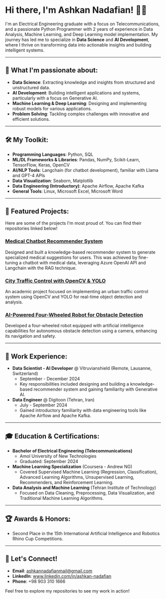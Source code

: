 # Hi there, I'm Ashkan Nadafian! 👋🤖

I'm an Electrical Engineering graduate with a focus on Telecommunications, and a passionate Python Programmer with 2 years of experience in Data Analysis, Machine Learning, and Deep Learning model implementation. My journey has led me to specialize in **Data Science** and **AI Development**, where I thrive on transforming data into actionable insights and building intelligent systems.

---

## 🚀 What I'm passionate about:

* **Data Science**: Extracting knowledge and insights from structured and unstructured data.
* **AI Development**: Building intelligent applications and systems, particularly with a focus on Generative AI.
* **Machine Learning & Deep Learning**: Designing and implementing robust models for various applications.
* **Problem Solving**: Tackling complex challenges with innovative and efficient solutions.

---

## 🛠️ My Toolkit:

* **Programming Languages**: Python, SQL
* **ML/DL Frameworks & Libraries**: Pandas, NumPy, Scikit-Learn, TensorFlow, Keras, OpenCV
* **AI/NLP Tools**: Langchain (for chatbot development), familiar with Llama and GPT-4 APIs
* **Data Visualization**: Seaborn, Matplotlib
* **Data Engineering (Introductory)**: Apache Airflow, Apache Kafka
* **General Tools**: Linux, Microsoft Excel, Microsoft Word

---

## 🌟 Featured Projects:

Here are some of the projects I'm most proud of. You can find their repositories linked below!

### [Medical Chatbot Recommender System](Your-Repo-Link-Here)
Designed and built a knowledge-based recommender system to generate specialized medical suggestions for users. This was achieved by fine-tuning a chatbot with medical data, leveraging Azure OpenAI API and Langchain with the RAG technique.

### [City Traffic Control with OpenCV & YOLO](Your-Repo-Link-Here)
An academic project focused on implementing an urban traffic control system using OpenCV and YOLO for real-time object detection and analysis.

### [AI-Powered Four-Wheeled Robot for Obstacle Detection](Your-Repo-Link-Here)
Developed a four-wheeled robot equipped with artificial intelligence capabilities for autonomous obstacle detection using a camera, enhancing its navigation and safety.

---

## 💼 Work Experience:

* **Data Scientist - AI Developer** @ Vitruvianshield (Remote, Lausanne, Switzerland)
    * September - December 2024
    * Key responsibilities included designing and building a knowledge-based recommender system and gaining familiarity with Generative AI.
* **Data Engineer** @ Digitoon (Tehran, Iran)
    * July - September 2024
    * Gained introductory familiarity with data engineering tools like Apache Airflow and Apache Kafka.

---

## 🎓 Education & Certifications:

* **Bachelor of Electrical Engineering (Telecommunications)**
    * Amol University of New Technologies
    * Graduated: September 2024
* **Machine Learning Specialization** (Coursera - Andrew NG)
    * Covered Supervised Machine Learning (Regression, Classification), Advanced Learning Algorithms, Unsupervised Learning, Recommenders, and Reinforcement Learning.
* **Data Analysis and Machine Learning** (Tehran Institute of Technology)
    * Focused on Data Cleaning, Preprocessing, Data Visualization, and Traditional Machine Learning Algorithms.

---

## 🏆 Awards & Honors:

* Second Place in the 15th International Artificial Intelligence and Robotics Rhino Cup Competitions.

---

## 📧 Let's Connect!

* **Email**: ashkannadafianmail@gmail.com
* **LinkedIn**: www.linkedin.com/in/ashkan-nadafian
* **Phone**: +98 903 310 1666 

Feel free to explore my repositories to see my work in action!
